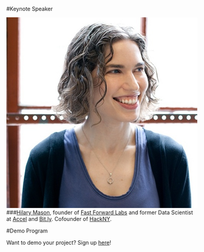 
#Keynote Speaker

![Hilary Mason](/lib/img/hilary-mason.jpg "Hilary Mason")
###[Hilary Mason](https://www.twitter.com/hmason), founder of [Fast Forward Labs](http://www.fastforwardlabs.com/) and former Data Scientist at [Accel](https://accel.com) and [Bit.ly](https://bitly.com/). Cofounder of [HackNY](http://hackny.org/).


#Demo Program

Want to demo your project? Sign up 
[here](https://docs.google.com/forms/d/1pAs9qC2fjLJ2EUA6Fr-vZJ9gY7sZFhk0Zwr4qDphQEE/viewform)!